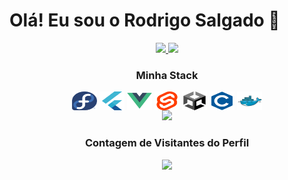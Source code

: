 # Olá! Eu sou o Rodrigo Salgado 👋

<div align="center">
  <a href="https://github.com/salgadu">
    <img height="180em" src="https://github-readme-stats.vercel.app/api?username=salgadu&show_icons=true&theme=light&include_all_commits=true&count_private=true"/>
    <img height="180em" src="https://github-readme-stats.vercel.app/api/top-langs/?username=salgadu&layout=compact&langs_count=7&theme=light"/> 
  </a>
</div>

<div align="center">
  <h3><b>Minha Stack</b></h3>
</div>

<div align="center">
  <img align="center" alt="Fedora" height="30" width="40" src="https://raw.githubusercontent.com/devicons/devicon/master/icons/fedora/fedora-original.svg">
  <img align="center" alt="Flutter" height="30" width="40" src="https://raw.githubusercontent.com/devicons/devicon/master/icons/flutter/flutter-original.svg">
  <img align="center" alt="Vue" height="30" width="40" src="https://raw.githubusercontent.com/devicons/devicon/master/icons/vuejs/vuejs-original.svg">
  <img align="center" alt="Svelte" height="30" width="40" src="https://raw.githubusercontent.com/devicons/devicon/master/icons/svelte/svelte-original.svg">
  <img align="center" alt="Unity" height="30" width="40" src="https://raw.githubusercontent.com/devicons/devicon/master/icons/unity/unity-original.svg">
  <img align="center" alt="C/C++" height="30" width="40" src="https://raw.githubusercontent.com/devicons/devicon/master/icons/c/c-plain.svg">
  <img align="center" alt="Docker" height="30" width="40" src="https://raw.githubusercontent.com/devicons/devicon/master/icons/docker/docker-original.svg">
</div>
  
<div align="center">
  <a href="https://www.linkedin.com/in/salgadu" target="_blank"><img src="https://img.shields.io/badge/LinkedIn-0077B5?style=for-the-badge&logo=linkedin&logoColor=white" target="_blank"></a>
</div>

<div align="center">
  <h3><b>Contagem de Visitantes do Perfil</b></h3>
</div>
    
<p align="center" >   
  <img src="https://profile-counter.glitch.me/victormoreiraofc/count.svg" />  
</p>
